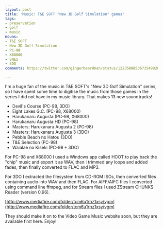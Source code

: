```yaml
---
layout: post
title: 'Music: T&E SOFT "New 3D Golf Simulation" games'
tags:
- preservation
- golf
- music
nouns:
- T&E SOFT
- New 3D Golf Simulation
- PC-98
- X68000
- SNES
- 3DO
comments: https://twitter.com/gingerbeardman/status/1223588853673549828

---
```


I'm a huge fan of the music in T&E SOFT's "New 3D Golf Simulation" series, so I have spent some time to digitise the music from those games in the series I did not have in my music library. That makes 13 new soundtracks!

- Devil's Course (PC-98, 3DO)
- Eight Lakes G.C. (PC-98, X68000)
- Harukanaru Augusta (PC-98, X68000)
- Harukanaru Augusta HD (PC-98)
- Masters: Harukanaru Augusta 2 (PC-98)
- Masters: Harukanaru Augusta 3 (3DO)
- Pebble Beach no Hatou (3DO)
- T&E Selection (PC-98)
- Waialae no Kiseki (PC-98 + 3DO)

For PC-98 and X68000 I used a Windows app called HOOT to play back the "chip" music and export it as WAV, then I trimmed any loops and added fades, then finally converted to FLAC and MP3. 

For 3DO I extracted the filesystem from CD-ROM ISOs, then converted files containing audio into WAV and then FLAC. For AIFF/AIFC files I converted using command line ffmpeg, and for Stream files I used ZStream CHUNKS Reader (version 0.96).

[http://www.mediafire.com/folder/tcm6u1rhz1xsy/vgm](http://www.mediafire.com/folder/tcm6u1rhz1xsy/vgm)

They should make it on to the Video Game Music website soon, but they are available first here. Enjoy!
